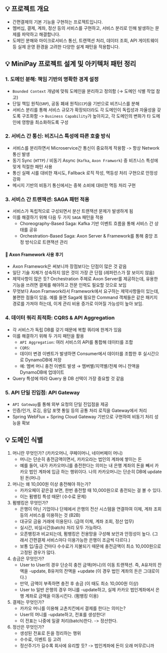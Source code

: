 ## 💡 프로젝트 개요

- 간편결제의 기본 기능을 구현하는 프로젝트입니다.
- 멤버십, 결제, 계좌, 정산 등의 서비스를 구현하고, 서비스 분리로 인해 발생하는 문제를 파악하고 해결합니다.
- 도메인 분해와 마이크로서비스 통신, 트랜잭션 처리, 데이터 조회, API 게이트웨이 등 실제 운영 환경을 고려한 다양한 설계 패턴을 적용합니다.

## 💡 MiniPay 프로젝트 설계 및 아키텍처 패턴 정리

### 1. 도메인 분해: 책임 기반의 명확한 경계 설정
- `Bounded Context` 개념에 맞춰 도메인을 분리하고 정의함 (→ 도메인 식별 작업 참고)
- 단일 책임 원칙(`SRP`), 공동 폐쇄 원칙(`CCP`)을 기반으로 비즈니스를 분해
- 서비스 분리를 통해 서비스 규모가 확장되더라도 각 도메인이 독립성과 자율성을 갖도록 구조화함 -> `Business Capability`가 높아지고, 각 도메인의 변화가 타 도메인에 영향을 최소화하도록 구성

### 2. 서비스 간 통신: 비즈니스 특성에 따른 호출 방식

- 서비스를 분리하면서 Microservice간 통신이 중요하게 작용함 -> 항상 Network 통신 발생
- 동기 Sync (`HTTP`) / 비동기 Async (`Kafka`, `Axon Framwork`) 중 비즈니스 특성에 맞게 적절한 패턴 사용
- 통신 실패 시를 대비한 재시도, Fallback 로직 작성, 멱등성 처리 구현으로 안정성 강화
- 메시지 기반의 비동기 통신에서는 중복 소비에 대비한 멱등 처리 구현

### 3. 서비스 간 트랜잭션: SAGA 패턴 적용

- 서비스가 독립적으로 구성되면서 분산 트랜잭션 문제가 발생하게 됨
- 이를 해결하기 위해 다음 두 가지 `SAGA` 패턴을 적용
   - Choreography-Based Saga: Kafka 기반 이벤트 흐름을 통해 서비스 간 상태를 공유
   - Orchestration-Based Saga: Axon Server & Framework를 통해 중앙 조정 방식으로 트랜잭션 관리
 
#### 📌 Axon Framework 사용 후기

- Axon Framework은 써보니까 장점보다는 단점이 많은 것 같음
- 일단 기술 자체가 성숙하지 않은 것이 가장 큰 단점 (레퍼런스가 잘 보이지 않음)
- 제약사항이 많은 듯? Orchestration 주체로 Axon Server를 제공하는데, 유용한 기능을 쓰려면 결제를 해야하고 전문 인력도 필요할 것으로 보임
- 무엇보다 Axon Framwork라서 Framework에서 요구하는 제약사항들이 있는데, 불편한 점들이 있음. 예를 들면 Saga에 필요한 Command 객체들은 같은 패키지 경로를 가져야 하는데, 이게 관리 비용 증가로 이어질 가능성이 높아 보임.

### 4. 데이터 쿼리 최적화: CQRS & API Aggregation

- 각 서비스가 독립 DB를 갖기 때문에 복합 쿼리에 한계가 있음
- 이를 해결하기 위해 두 가지 패턴을 활용
	- `API Aggregation`: 여러 서비스의 API를 통합해 데이터를 조합
	- `CQRS`:
	- 데이터 변경 이벤트가 발생하면 Consumer에서 데이터를 조합한 후 실시간으로 DynamoDB에 저장
	- 예: 멤버 머니 충전 이벤트 발생 → 멤버별/지역별/전체 머니 잔액을 DynamoDB에 업데이트
- Query 특성에 따라 Query 용 DB 선택이 가장 중요할 것 같음

### 5. API 단일 진입점: API Gateway

- `API Gateway`를 통해 외부 요청의 단일 진입점을 제공
- 인증/인가, 로깅, 응답 포맷 통일 등의 공통 처리 로직을 Gateway에서 처리
- Spring WebFlux + Spring Cloud Gateway 기반으로 구현하여 비동기 처리 성능을 확보

## 💡 도메인 식별

1. 머니란 무엇인가? (카카오머니, 쿠페이머니, 네이버페이 머니) 
   - 머니는 단순히 충전금액이면서, 카카오라는 법인의 계좌에 쌓이는 돈
   - 예를 들어, 내가 카카오머니를 충전한다는 의미는 내 은행 계좌의 돈을 빼서 카카오 법인 계좌에 입금 하는 행위이다. 나의 카카오머니는 단순히 DB에 update된 돈(머니)
2. 머니는 왜 10,000원 이상 충전해야 하는가?
   - 카카오페이 같은걸 보면, 한번 충전할 때 10,000원으로 충전되는 걸 볼 수 있다.
   - 이는 펌뱅킹 특성 때문! (수수료 문제)
3. 펌뱅킹은 무엇인가?
   - 은행이 아닌 기업이나 단체에서 은행의 전산 시스템을 연결하여 이체, 계좌 조회 등의 서비스를 이용하는 것 (B2B)
   - 대규모 금융 거래에 이용된다. (급여 이체, 계좌 조회, 정산 업무)
   - 실시간, 비실시간(batch) 처리 모두 가능하다.
   - 오픈뱅킹과 비교되는데, 펌뱅킹은 전용망을 구성해 보안과 안정성이 높다. (그래서 간편결제 서비스마다 이용가능한 은행이 조금씩 다르다.)
   - 보통 입/출금 건마다 수수료가 지불되기 때문에 충전금액이 최소 10,000원으로 고정된 경우가 많다.
4. 송금은 무엇인가?
   - User to User의 경우 단순히 충전 금액(머니)의 이동 트랜잭션. 즉, A유저의 잔액을 -update, B유저의 잔액을 +update (이 경우 법인 계좌의 돈은 그대로이다.)
   - 만약, 금액이 부족하면 충전 후 송금 (이 때도 최소 10,000원 이상)
   - User to 일반 은행의 경우 머니를 -update하고, 실제 카카오 법인계좌에서 은행 계좌로 금액을 이동시킨다. (펌뱅킹 이용)
5. 결제는 무엇인가?
   - 카카오 머니를 이용해 교촌치킨에서 결제를 한다는 의미는?
   - User의 머니를 -update하고, 전표를 생성한다!
   - 이 전표는 나중에 일괄 처리(batch)한다. -> 정산한다.
6. 정산은 무엇인가?
   - 생성된 전표로 돈을 정리하는 행위
   - 수수료, 이벤트 등 고려
   - 정산주기가 길수록 회사에 유리할 듯? -> 법인계좌에 돈이 오래 머무르니까
